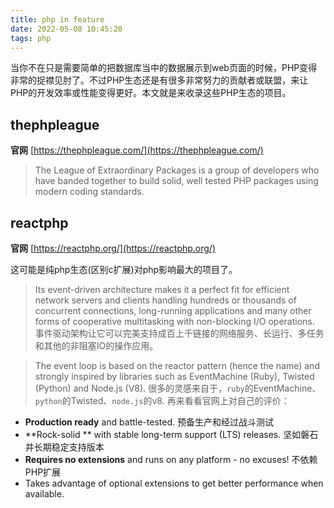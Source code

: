 ```yaml
---
title: php in feature
date: 2022-05-08 10:45:20
tags: php
---
```


当你不在只是需要简单的把数据库当中的数据展示到web页面的时候，PHP变得非常的捉襟见肘了。不过PHP生态还是有很多非常努力的贡献者或联盟，来让PHP的开发效率或性能变得更好。本文就是来收录这些PHP生态的项目。

## thephpleague

**官网** [https://thephpleague.com/](https://thephpleague.com/)

> The League of Extraordinary Packages is a group of developers who have banded together to build solid, well tested PHP packages using modern coding standards.

## reactphp

**官网** [https://reactphp.org/](https://reactphp.org/)

这可能是纯php生态(区别c扩展)对php影响最大的项目了。

> Its event-driven architecture makes it a perfect fit for efficient network servers and clients handling hundreds or thousands of concurrent connections, long-running applications and many other forms of cooperative multitasking with non-blocking I/O operations.
事件驱动架构让它可以完美支持成百上千链接的网络服务、长运行、多任务和其他的非阻塞IO的操作应用。

> The event loop is based on the reactor pattern (hence the name) and strongly inspired by libraries such as EventMachine (Ruby), Twisted (Python) and Node.js (V8).
很多的灵感来自于，`ruby`的EventMachine、`python`的Twisted、`node.js`的v8.
再来看看官网上对自己的评价：
- **Production ready** and battle-tested.  预备生产和经过战斗测试
- **Rock-solid ** with stable long-term support (LTS) releases. 坚如磐石并长期稳定支持版本
- **Requires no extensions** and runs on any platform - no excuses! 不依赖PHP扩展
- Takes advantage of optional extensions to get better performance when available.



